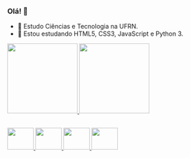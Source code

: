 ### Olá! 👋

- 🔭 Estudo Ciências e Tecnologia na UFRN.
- 🌱 Estou estudando HTML5, CSS3, JavaScript e Python 3.

<div>
  <a href = "https://github.com/DanielSena22">
  <img height="160em" src="https://github-readme-stats.vercel.app/api?username=DanielSena22&show_icons=true&theme=dark&include_all_commits=true&count_private=true"/>
  <img height="160em" src="https://github-readme-stats.vercel.app/api/top-langs/?username=DanielSena22&layout=compact&langs_count=7&theme=dark"/>
                           
</div>

  ##
  
  <img height="50" width="60" src="https://cdn.jsdelivr.net/gh/devicons/devicon/icons/css3/css3-original.svg" />
  <img height="50" width="60" src="https://cdn.jsdelivr.net/gh/devicons/devicon/icons/html5/html5-original.svg" />
  <img height="50" width="60" src="https://cdn.jsdelivr.net/gh/devicons/devicon/icons/javascript/javascript-original.svg" />
  <img height="50" width="60" src="https://cdn.jsdelivr.net/gh/devicons/devicon/icons/python/python-original.svg" />
          
  ##
